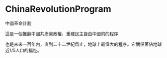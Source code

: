 # ChinaRevolutionProgram
中國革命計劃

這是一個推翻中國共產黨政權、重建民主自由中國的的程序

也是未來一百年内，直到二十二世紀爲止，地球上最偉大的程序。它關係著佔地球近1/5人口的福祉。
